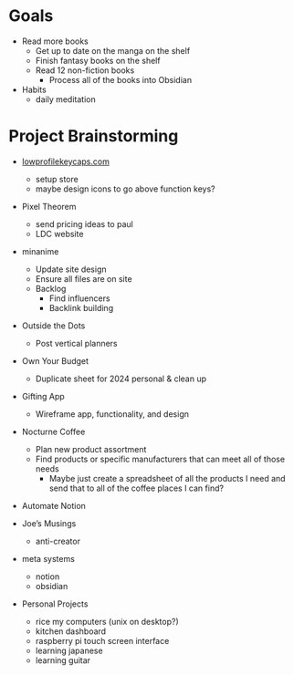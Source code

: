 # Goals

- Read more books
    - Get up to date on the manga on the shelf
    - Finish fantasy books on the shelf
    - Read 12 non-fiction books
        - Process all of the books into Obsidian
- Habits
    - daily meditation

# Project Brainstorming

- [lowprofilekeycaps.com](http://lowprofilekeycaps.com)
    - setup store
    - maybe design icons to go above function keys?
- Pixel Theorem
    - send pricing ideas to paul
    - LDC website
- minanime
    - Update site design
    - Ensure all files are on site
    - Backlog
        - Find influencers
        - Backlink building
- Outside the Dots
    - Post vertical planners
- Own Your Budget
    - Duplicate sheet for 2024 personal & clean up
- Gifting App
    - Wireframe app, functionality, and design
- Nocturne Coffee
    - Plan new product assortment
    - Find products or specific manufacturers that can meet all of those needs
        - Maybe just create a spreadsheet of all the products I need and send that to all of the coffee places I can find?
- Automate Notion
    
- Joe’s Musings
    - anti-creator
- meta systems
    - notion
    - obsidian
- Personal Projects
	- rice my computers (unix on desktop?)
    - kitchen dashboard
    - raspberry pi touch screen interface
    - learning japanese
    - learning guitar